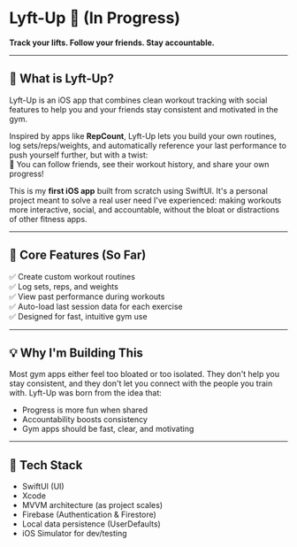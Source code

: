 # Lyft-Up 🚀  (In Progress)
**Track your lifts. Follow your friends. Stay accountable.**

---

## 📱 What is Lyft-Up?

Lyft-Up is an iOS app that combines clean workout tracking with social features to help you and your friends stay consistent and motivated in the gym.

Inspired by apps like **RepCount**, Lyft-Up lets you build your own routines, log sets/reps/weights, and automatically reference your last performance to push yourself further, but with a twist:  
👥 You can follow friends, see their workout history, and share your own progress!

This is my **first iOS app** built from scratch using SwiftUI. It's a personal project meant to solve a real user need I've experienced: making workouts more interactive, social, and accountable, without the bloat or distractions of other fitness apps.

---

## 🔧 Core Features (So Far)

✅ Create custom workout routines  
✅ Log sets, reps, and weights  
✅ View past performance during workouts  
✅ Auto-load last session data for each exercise  
✅ Designed for fast, intuitive gym use

---

## 💡 Why I'm Building This

Most gym apps either feel too bloated or too isolated. They don't help you stay consistent, and they don't let you connect with the people you train with. Lyft-Up was born from the idea that:

- Progress is more fun when shared  
- Accountability boosts consistency  
- Gym apps should be fast, clear, and motivating  

---

## 🧱 Tech Stack

- SwiftUI (UI)
- Xcode
- MVVM architecture (as project scales)
- Firebase (Authentication & Firestore)
- Local data persistence (UserDefaults)
- iOS Simulator for dev/testing